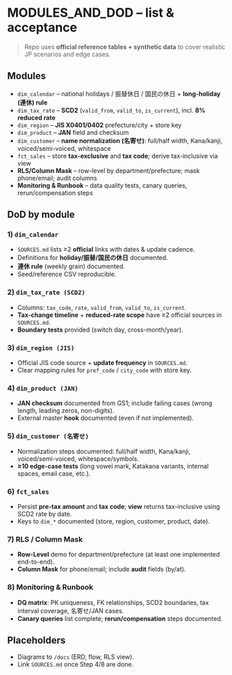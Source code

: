 # MODULES_AND_DOD – list & acceptance

> Repo uses **official reference tables + synthetic data** to cover realistic JP scenarios and edge cases.

## Modules
- `dim_calendar` – national holidays / 振替休日 / 国民の休日 + **long-holiday (連休) rule**
- `dim_tax_rate` – **SCD2** (`valid_from`, `valid_to`, `is_current`), incl. **8% reduced rate**
- `dim_region` – **JIS X0401/0402** prefecture/city + store key
- `dim_product` – **JAN** field and checksum
- `dim_customer` – **name normalization (名寄せ)**: full/half width, Kana/kanji, voiced/semi-voiced, whitespace
- `fct_sales` – store **tax-exclusive** and **tax code**; derive tax-inclusive via view
- **RLS/Column Mask** – row-level by department/prefecture; mask phone/email; audit columns
- **Monitoring & Runbook** – data quality tests, canary queries, rerun/compensation steps

## DoD by module

### 1) `dim_calendar`
- `SOURCES.md` lists ≥2 **official** links with dates & update cadence.
- Definitions for **holiday/振替/国民の休日** documented.
- **連休 rule** (weekly grain) documented.
- Seed/reference CSV reproducible.

### 2) `dim_tax_rate (SCD2)`
- Columns: `tax_code`, `rate`, `valid_from`, `valid_to`, `is_current`.
- **Tax-change timeline** + **reduced-rate scope** have ≥2 official sources in `SOURCES.md`.
- **Boundary tests** provided (switch day, cross-month/year).

### 3) `dim_region (JIS)`
- Official JIS code source + **update frequency** in `SOURCES.md`.
- Clear mapping rules for `pref_code` / `city_code` with store key.

### 4) `dim_product (JAN)`
- **JAN checksum** documented from GS1; include failing cases (wrong length, leading zeros, non-digits).
- External master **hook** documented (even if not implemented).

### 5) `dim_customer (名寄せ)`
- Normalization steps documented: full/half width, Kana/kanji, voiced/semi-voiced, whitespace/symbols.
- **≥10 edge-case tests** (long vowel mark, Katakana variants, internal spaces, email case, etc.).

### 6) `fct_sales`
- Persist **pre-tax amount** and **tax code**; **view** returns tax-inclusive using SCD2 rate by date.
- Keys to `dim_*` documented (store, region, customer, product, date).

### 7) RLS / Column Mask
- **Row-Level** demo for department/prefecture (at least one implemented end-to-end).
- **Column Mask** for phone/email; include **audit** fields (by/at).

### 8) Monitoring & Runbook
- **DQ matrix**: PK uniqueness, FK relationships, SCD2 boundaries, tax interval coverage, 名寄せ/JAN cases.
- **Canary queries** list complete; **rerun/compensation** steps documented.

## Placeholders
- Diagrams to `/docs` (ERD, flow, RLS view).
- Link `SOURCES.md` once Step 4/8 are done.
